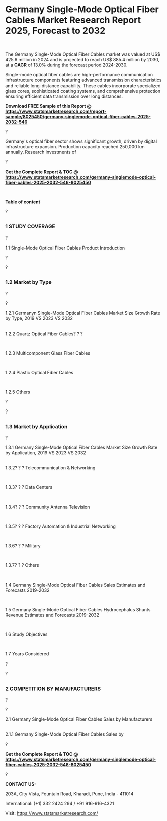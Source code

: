 <h1>Germany Single-Mode Optical Fiber Cables Market Research Report 2025, Forecast to 2032</h1><br/><p>The Germany Single-Mode Optical Fiber Cables market was valued at US$ 425.6 million in 2024 and is projected to reach US$ 885.4 million by 2030, at a <strong>CAGR</strong> of 13.0% during the forecast period 2024-2030.</p>
 
 
 
 <p>Single-mode optical fiber cables are high-performance communication infrastructure components featuring advanced transmission characteristics and reliable long-distance capability. These cables incorporate specialized glass cores, sophisticated coating systems, and comprehensive protection ensuring efficient data transmission over long distances.</p>
 
 
 
 <div><b>Download FREE Sample of this Report @ <a href="https://www.statsmarketresearch.com/download-free-sample/8025450/germany-singlemode-optical-fiber-cables-2025-2032-546">https://www.statsmarketresearch.com/report-sample/8025450/germany-singlemode-optical-fiber-cables-2025-2032-546</a></b></div>
 
 
 
 <p>? </p>
 
 
 
 <p>Germany&#39;s optical fiber sector shows significant growth, driven by digital infrastructure expansion. Production capacity reached 250,000 km annually. Research investments of</p>
 
 
 
 <p>? </p>
 
 
 
 <div><b>Get the Complete Report & TOC @ <a href="https://www.statsmarketresearch.com/germany-singlemode-optical-fiber-cables-2025-2032-546-8025450">https://www.statsmarketresearch.com/germany-singlemode-optical-fiber-cables-2025-2032-546-8025450</a></b></div>
 
 
 
 <p><br />
 
 <b>Table of content</b></p>
 
 
 
 <p>? </p>
 
 
 
 <h2><span style="font-size:16px"><strong>1 STUDY COVERAGE</strong></span></h2>
 
 
 
 <p>? </p>
 
 
 
 <p>1.1 Single-Mode Optical Fiber Cables Product Introduction</p>
 
 
 
 <p>? </p>
 
 
 
 <p>? </p>
 
 
 
 <h2><span style="font-size:16px"><strong>1.2 Market by Type</strong></span></h2>
 
 
 
 <p>? </p>
 
 
 
 <p>? </p>
 
 
 
 <p>1.2.1 Germanyn Single-Mode Optical Fiber Cables Market Size Growth Rate by Type, 2019 VS 2023 VS 2032<br />
 
 <br />
 
 1.2.2 Quartz Optical Fiber Cables? ? ? <br />
 
 <br />
 
 1.2.3 Multicomponent Glass Fiber Cables<br />
 
 <br />
 
 1.2.4 Plastic Optical Fiber Cables<br />
 
 <br />
 
 1.2.5 Others<br />
 
 ? </p>
 
 
 
 <p>? </p>
 
 
 
 <h2><span style="font-size:16px"><strong>1.3 Market by Application</strong></span></h2>
 
 
 
 <p>? </p>
 
 
 
 <p>1.3.1 Germany Single-Mode Optical Fiber Cables Market Size Growth Rate by Application, 2019 VS 2023 VS 2032<br />
 
 <br />
 
 1.3.2? ? ? Telecommunication & Networking<br />
 
 <br />
 
 1.3.3? ? ? Data Centers<br />
 
 <br />
 
 1.3.4? ? ? Community Antenna Television<br />
 
 <br />
 
 1.3.5? ? ? Factory Automation & Industrial Networking<br />
 
 <br />
 
 1.3.6? ? ? Military<br />
 
 <br />
 
 1.3.7? ? ? Others<br />
 
 <br />
 
 1.4 Germany Single-Mode Optical Fiber Cables Sales Estimates and Forecasts 2019-2032<br />
 
 <br />
 
 1.5 Germany Single-Mode Optical Fiber Cables Hydrocephalus Shunts Revenue Estimates and Forecasts 2019-2032<br />
 
 <br />
 
 1.6 Study Objectives<br />
 
 <br />
 
 1.7 Years Considered</p>
 
 
 
 <p>? </p>
 
 
 
 <p>? </p>
 
 
 
 <h2><span style="font-size:16px"><strong>2 COMPETITION BY MANUFACTURERS</strong></span></h2>
 
 
 
 <p>? </p>
 
 
 
 <p>? </p>
 
 
 
 <p>2.1 Germany Single-Mode Optical Fiber Cables Sales by Manufacturers<br />
 
 <br />
 
 2.1.1 Germany Single-Mode Optical Fiber Cables Sales by</p>
 
 
 
 <p>? </p>
 
 
 
 <div><b>Get the Complete Report & TOC @ <a href="https://www.statsmarketresearch.com/germany-singlemode-optical-fiber-cables-2025-2032-546-8025450">https://www.statsmarketresearch.com/germany-singlemode-optical-fiber-cables-2025-2032-546-8025450</a></b></div>
 
 
 
 <p>? </p>
 
 
 
 <p><b>CONTACT US:</b><br />
 
 203A, City Vista, Fountain Road, Kharadi, Pune, India - 411014<br />
 
 International: (+1) 332 2424 294 / +91 916-916-4321<br />
 
 Visit: <a href="https://www.statsmarketresearch.com/">https://www.statsmarketresearch.com/</a></p>